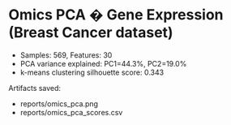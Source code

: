 # Omics PCA � Gene Expression (Breast Cancer dataset)

- Samples: 569, Features: 30
- PCA variance explained: PC1=44.3%, PC2=19.0%
- k-means clustering silhouette score: 0.343

Artifacts saved:
- reports/omics_pca.png
- reports/omics_pca_scores.csv
